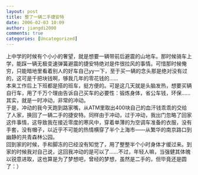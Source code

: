 ```yaml
---
layout: post
title: 整了一辆二手捷安特
date: 2006-02-03 10:09
author: jiangdi2000
comments: true
categories: [Uncategorized]
---
```

<div id="msgcns!C840C88DA912213B!587" class="bvMsg"><div>上中学的时候有个小小的奢望，就是想要一辆带前后避震的山地车。那时候骑车上学，能踩一辆无极变速弹簧避震的捷安特绝对是件很拉风的事情。可惜那时候俺穷，只能暗地里看着别人的好车自己yy一下，至于买一辆的念头那是绝对没有过的，这可是千把块钱啊，够我几年的零花钱的……</div>
<div>本来工作后上下班都是搭的班车，挺方便的。可是这几天就是头脑发热，想要买辆自行车，用了千万个理由告诉自己买车的必要性：锻炼身体，省公车钱，环保……</div>
<div>其实，就是一时冲动，非常的冲动。</div>
<div>于是，冲动的我今天跑到路家嘴，从ATM里取出400块自己的血汗钱乖乖的交给了人家，换回了一辆二手的捷安特。同样由于冲动，过于冲动，我出门忽略了回家这件事情，这导致我在接近零度的寒风中，穿着单薄的为空调车准备的衣服，没有手套，没有帽子，以近乎不可能的热情横穿了半个上海市——从繁华的南京路口到幽静的共青森林公园。</div>
<div>回到家的时候，手和脚冻的已经没有知觉了，用了整整半个小时身体才缓过来。到家的时候我对自己说，这回我冲动的是可以了……不过，年轻人嘛，当强健其体魄以锐意进取，这也算是为了梦想吧，曾经的梦想，虽然是二手的，但毕竟还是圆了：）</div></div>
